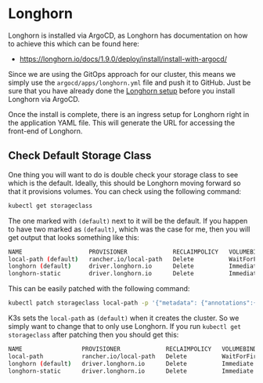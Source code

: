 # Longhorn

Longhorn is installed via ArgoCD, as Longhorn has documentation on how to achieve this which can be found here:

- https://longhorn.io/docs/1.9.0/deploy/install/install-with-argocd/

Since we are using the GitOps approach for our cluster, this means we simply use the `argocd/apps/longhorn.yml` file and push it to GitHub. Just be sure that you have already done the [Longhorn setup](./longhorn-setup.md) before you install Longhorn via ArgoCD.

Once the install is complete, there is an ingress setup for Longhorn right in the application YAML file. This will generate the URL for accessing the front-end of Longhorn.

## Check Default Storage Class

One thing you will want to do is double check your storage class to see which is the default. Ideally, this should be Longhorn moving forward so that it provisions volumes. You can check using the following command:

```bash
kubectl get storageclass
```

The one marked with `(default)` next to it will be the default. If you happen to have two marked as `(default)`, which was the case for me, then you will get output that looks something like this:

```bash
NAME                   PROVISIONER             RECLAIMPOLICY   VOLUMEBINDINGMODE      ALLOWVOLUMEEXPANSION   AGE
local-path (default)   rancher.io/local-path   Delete          WaitForFirstConsumer   false                  73d
longhorn (default)     driver.longhorn.io      Delete          Immediate              true                   42m
longhorn-static        driver.longhorn.io      Delete          Immediate              true                   42m
```

This can be easily patched with the following command:

```bash
kubectl patch storageclass local-path -p '{"metadata": {"annotations":{"storageclass.kubernetes.io/is-default-class":"false"}}}'
```

K3s sets the `local-path` as `(default)` when it creates the cluster. So we simply want to change that to only use Longhorn. If you run `kubectl get storageclass` after patching then you should get this:

```bash
NAME                 PROVISIONER             RECLAIMPOLICY   VOLUMEBINDINGMODE      ALLOWVOLUMEEXPANSION   AGE
local-path           rancher.io/local-path   Delete          WaitForFirstConsumer   false                  73d
longhorn (default)   driver.longhorn.io      Delete          Immediate              true                   45m
longhorn-static      driver.longhorn.io      Delete          Immediate              true                   45m
```